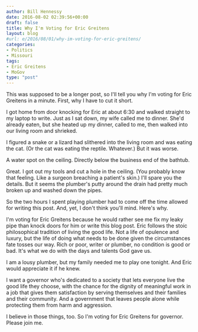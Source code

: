```yaml
---
author: Bill Hennessy
date: 2016-08-02 02:39:56+00:00
draft: false
title: Why I'm Voting for Eric Greitens
layout: blog
#url: e/2016/08/01/why-im-voting-for-eric-greitens/
categories:
- Politics
- Missouri
tags:
- Eric Greitens
- MoGov
type: "post"
---
```


This was supposed to be a longer post, so I'll tell you why I'm voting for Eric Greitens in a minute. First, why I have to cut it short.

I got home from door knocking for Eric at about 6:30 and walked straight to my laptop to write. Just as I sat down, my wife called me to dinner. She'd already eaten, but she heated up my dinner, called to me, then walked into our living room and shrieked.

I figured a snake or a lizard had slithered into the living room and was eating the cat. (Or the cat was eating the reptile. Whatever.) But it was worse.

A water spot on the ceiling. Directly below the business end of the bathtub.

Great. I got out my tools and cut a hole in the ceiling. (You probably know that feeling. Like a surgeon breaching a patient's skin.) I'll spare you the details. But it seems the plumber's putty around the drain had pretty much broken up and washed down the pipes.

So the two hours I spent playing plumber had to come off the time allowed for writing this post. And, yet, I don't think you'll mind. Here's why.

I'm voting for Eric Greitens because he would rather see me fix my leaky pipe than knock doors for him or write this blog post. Eric follows the stoic philosophical tradition of living the good life. Not a life of opulence and luxury, but the life of doing what needs to be done given the circumstances fate tosses our way. Rich or poor, writer or plumber, no condition is good or bad. It's what we do with the days and talents God gave us.

I am a lousy plumber, but my family needed me to play one tonight. And Eric would appreciate it if he knew.

I want a governor who's dedicated to a society that lets everyone live the good life they choose, with the chance for the dignity of meaningful work in a job that gives them satisfaction by serving themselves and their families and their community. And a government that leaves people alone while protecting them from harm and aggression.

I believe in those things, too. So I'm voting for Eric Greitens for governor. Please join me.
